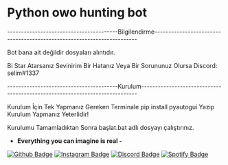 # Python owo hunting bot
----------------------------------------Bilgilendirme-----------------------------------------------------------------------

Bot bana ait değildir dosyaları alıntıdır. 

Bi Star Atarsanız Sevinirim Bir Hatanız Veya Bir Sorununuz Olursa Discord: selim#1337

----------------------------------------Kurulum----------------------------------------------------------------------------

Kurulum İçin Tek Yapmanız Gereken Terminale pip install pyautogui Yazıp Kurulum Yapmanız Yeterlidir!

Kurulumu Tamamladıktan Sonra başlat.bat adlı dosyayı çalıştırınız.

- **Everything you can imagine is real -**

[![Github Badge](https://img.shields.io/badge/-Github-000?style=quare&labelColor=000&logo=Github&logoColor=white&link=link)](https://github.com/selim1337) 
[![Instagram Badge](https://img.shields.io/badge/-Instagram-C13584?style=flat-quare&labelColor=C13584&logo=instagram&logoColor=white&link=link)](https://instagram.com/selim1337_)
[![Discord Badge](https://img.shields.io/badge/-Discord-5865F2?style=flat-quare&labelColor=5865F2&logo=discord&logoColor=white&link=link)](https://discord.com/users/546303073962950657)
[![Spotify Badge](https://img.shields.io/badge/-Spotify-1ED760?style=flat-quare&labelColor=1ED760&logo=spotify&logoColor=white&link=link)](https://open.spotify.com/user/tfzyt6wcjdhl8dgt8w5lpmywo?si=5WZHuW77Tp-Pwcxy9q9Bdw&utm_source=copy-link&nd=1)
